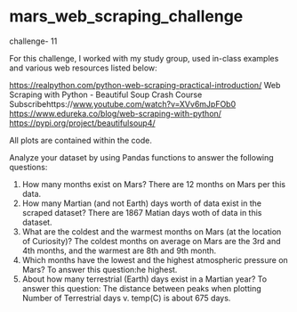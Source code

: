 # mars_web_scraping_challenge
challenge- 11

For this challenge, I worked with my study group, used in-class examples and various web resources listed below:

https://realpython.com/python-web-scraping-practical-introduction/
Web Scraping with Python - Beautiful Soup Crash Course Subscribehttps://www.youtube.com/watch?v=XVv6mJpFOb0
https://www.edureka.co/blog/web-scraping-with-python/
https://pypi.org/project/beautifulsoup4/

All plots are contained within the code. 

Analyze your dataset by using Pandas functions to answer the following questions:

1. How many months exist on Mars?
   There are 12 months on Mars per this data. 
2. How many Martian (and not Earth) days worth of data exist in the scraped dataset?
   There are 1867 Matian days woth of data in this dataset.
3. What are the coldest and the warmest months on Mars (at the location of Curiosity)?
   The coldest months on average on Mars are the 3rd and 4th months, and the warmest are 8th and 9th month.
4. Which months have the lowest and the highest atmospheric pressure on Mars? To answer this question:he highest.
5. About how many terrestrial (Earth) days exist in a Martian year? To answer this question:
   The distance between peaks when plotting Number of Terrestrial days v. temp(C) is about 675 days. 
   
   


